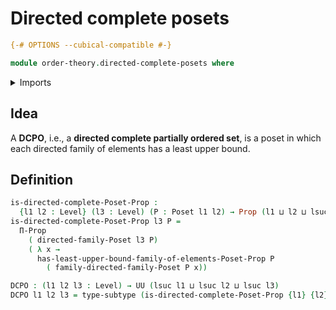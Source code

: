 # Directed complete posets

```agda
{-# OPTIONS --cubical-compatible #-}

module order-theory.directed-complete-posets where
```

<details><summary>Imports</summary>

```agda
open import foundation.propositions
open import foundation.subtypes
open import foundation.universe-levels

open import order-theory.directed-families
open import order-theory.least-upper-bounds-posets
open import order-theory.posets
```

</details>

## Idea

A **DCPO**, i.e., a **directed complete partially ordered set**, is a poset in
which each directed family of elements has a least upper bound.

## Definition

```agda
is-directed-complete-Poset-Prop :
  {l1 l2 : Level} (l3 : Level) (P : Poset l1 l2) → Prop (l1 ⊔ l2 ⊔ lsuc l3)
is-directed-complete-Poset-Prop l3 P =
  Π-Prop
    ( directed-family-Poset l3 P)
    ( λ x →
      has-least-upper-bound-family-of-elements-Poset-Prop P
        ( family-directed-family-Poset P x))

DCPO : (l1 l2 l3 : Level) → UU (lsuc l1 ⊔ lsuc l2 ⊔ lsuc l3)
DCPO l1 l2 l3 = type-subtype (is-directed-complete-Poset-Prop {l1} {l2} l3)
```
